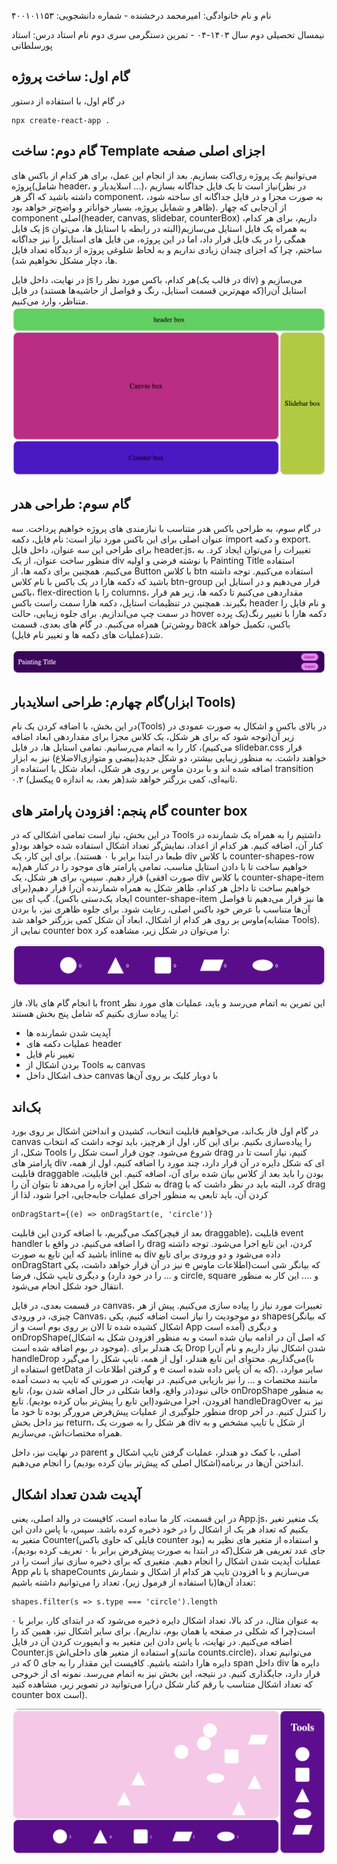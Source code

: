 نام و نام خانوادگی: امیرمحمد درخشنده - شماره دانشجویی: ۴۰۰۱۰۱۱۵۳

نیمسال تحصیلی دوم سال ۱۴۰۳-۰۴ - تمرین دستگرمی سری دوم
نام استاد درس: استاد پورسلطانی

## گام اول: ساخت پروژه

در گام اول، با استفاده از دستور

```
npx create-react-app .
```

## گام دوم: ساخت Template اجزای اصلی صفحه

می‌توانیم یک پروژه ری‌اکت بسازیم. بعد از انجام این عمل، برای هر کدام از باکس های پروژه(شامل header، اسلایدبار و ...)، نیاز است تا یک فایل جداگانه بسازیم(در نظر داشته باشید که اگر هر component، به صورت مجزا و در فایل جداگانه ای ساخته شود، ظاهر و شمایل پروژه، بسیار خواناتر و واضح‌تر خواهد بود). از آن‌جایی که چهار component اصلی(header, canvas, slidebar, counterBox) داریم، برای هر کدام، یک فایل js به همراه یک فایل استایل می‌سازیم(البته در رابطه با استایل ها، می‌توان همگی را در یک فایل قرار داد، اما در این پروژه، من فایل های استایل را نیز جداگانه ساختم، چرا که اجزای چندان زیادی نداریم و به لحاظ شلوغی پروژه از دیدگاه تعداد فایل ها، دچار مشکل نخواهیم شد).

در نهایت، داخل فایل js هر کدام، باکس مورد نظر را(در قالب یک div) می‌سازیم و استایل آن‌را(که مهم‌ترین قسمت استایل، رنگ و فواصل از حاشیه‌ها هستند) در فایل متناظر، وارد می‌کنیم.
![نمونه اولیه از اجزای صفحه](images/box%20templates.png)

## گام سوم: طراحی هدر

در گام سوم، به طراحی باکس هدر متناسب با نیازمندی های پروژه خواهیم پرداخت. سه عنوان اصلی برای این باکس مورد نیاز است: نام فایل، دکمه import و دکمه export. برای طراحی این سه عنوان، داخل فایل header.js، تغییرات را می‌توان ایجاد کرد. به منظور ساخت عنوان، از یک div با نوشته فرضی و اولیه Painting Title استفاده می‌کنیم. همچنین برای دکمه ها، از Button با کلاس btn استفاده می‌کنیم. توجه داشته باشید که دکمه هارا در یک باکس با نام کلاس btn-group قرار می‌دهیم و در استایل این باکس، flex-direction را با columns، مقداردهی می‌کنیم تا دکمه ها، زیر هم قرار بگیرند. همچنین در تنظیمات استایل، دکمه هارا سمت راست باکس header و نام فایل را در سمت چپ می‌اندازیم. برای جلوه زیبایی، حالت hover دکمه هارا با تغییر رنگ(یک پرده روشن‌تر) همراه می‌کنیم. در گام های بعدی، قسمت back باکس، تکمیل خواهد شد(عملیات های دکمه ها و تغییر نام فایل).

![طراحی باکس header](images/Header.png)

## گام چهارم: طراحی اسلایدبار(ابزار Tools)

در این بخش، با اضافه کردن یک نام(Tools) در بالای باکس و اشکال به صورت عمودی در زیر آن(توجه شود که برای هر شکل، یک کلاس مجزا برای مقداردهی ابعاد اضافه می‌کنیم)، کار را به اتمام می‌رسانیم. تمامی استایل ها، در فایل slidebar.css قرار خواهند داشت. به منظور زیبایی بیشتر، دو شکل جدید(بیضی و متوازی‌الاضلاع) نیز به ابزار اضافه شده اند و با بردن ماوس بر روی هر شکل، ابعاد شکل با استفاده از transition ۰.۲ ثانیه‌ای، کمی بزرگتر خواهد شد(هر بعد، به اندازه ۵ پیکسل).

## گام پنجم: افزودن پارامتر های counter box

در این بخش، نیاز است تمامی اشکالی که در Tools داشتیم را به همراه یک شمارنده در کنار آن، اضافه کنیم. هر کدام از اعداد، نمایش‌گر تعداد اشکال استفاده شده خواهد بود(و طبعا در ابتدا برابر با ۰ هستند). برای این کار، یک div با کلاس counter-shapes-row خواهیم ساخت تا با دادن استایل مناسب، تمامی پارامتر های موجود را در کنار هم(به صورت افقی) قرار دهیم. سپس، برای هر شکل، یک div با کلاس counter-shape-item خواهیم ساخت تا داخل هر کدام، ظاهر شکل به همراه شمارنده آن‌را قرار دهیم(برای ایجاد یک‌دستی باکس). گپ ای بین counter-shape-item ها نیز قرار می‌دهیم تا فواصل آن‌ها متناسب با عرض خود باکس اصلی، رعایت شود. برای جلوه ظاهری نیز، با بردن ماوس بر روی هر کدام از اشکال، ابعاد آن شکل کمی بزرگتر خواهد شد(مشابه Tools). نمایی از counter box را می‌توان در شکل زیر، مشاهده کرد:

![طراحی باکس counter](images/counter.png)

با انجام گام های بالا، فاز front این تمرین به اتمام می‌رسد و باید، عملیات های مورد نظر را پیاده سازی بکنیم که شامل پنج بخش هستند:

- آپدیت شدن شمارنده ها
- عملیات دکمه های header
- تغییر نام فایل
- بردن اشکال از Tools به canvas
- حذف اشکال داخل canvas با دوبار کلیک بر روی آن‌ها

## بک‌اند

در گام اول فاز بک‌اند، می‌خواهیم قابلیت انتخاب، کشیدن و انداختن اشکال بر روی بورد canvas را پیاده‌سازی بکنیم. برای این کار، اول از هرچیز، باید توجه داشت که انتخاب شکل، از Tools شروع می‌شود. چون قرار است شکل را drag کنیم، نیاز است تا در پارامتر های div ای که شکل دایره در آن قرار دارد، چند مورد را اضافه کنیم، اول از همه، قابلیت draggable بودن را باید بعد از کلاس بیان شده برای آن، اضافه کنیم. این قابلیت، به شکل این اجازه را می‌دهد تا بتوان آن را drag کرد، البته باید در نظر داشت که با drag کردن آن، باید تابعی به منظور اجرای عملیات جابه‌جایی، اجرا شود، لذا از

```
onDragStart={(e) => onDragStart(e, 'circle')}
```

کمک می‌گیریم، با اضافه کردن این قابلیت(بعد از فیچر draggable)، قابلیت event handler را اضافه می‌کنیم، در واقع با drag کردن، این تابع اجرا می‌شود. توجه داشته باشید که این تابع به صورت inline به div داده می‌شود و دو ورودی برای تابع onDragStart نیز در آن قرار خواهد داشت، یکی e که بیانگر شی است(اطلاعات ماوس و ... را در خود دارد) و دیگری تایپ شکل، فرضا circle, square و .... این کار به منظور انتقال خود شکل انجام می‌شود.

در قسمت بعدی، در فایل canvas، تغییرات مورد نیاز را پیاده سازی می‌کنیم. پیش از هر چیزی، در ورودی Canvas، دو موجودیت را نیاز است اضافه کنیم، یکی shapes(که بیانگر اشکال کشیده شده تا الان بر روی بوم است و از App آمده است) و دیگری onDropShape(که اصل آن در ادامه بیان شده است و به منظور افزودن شکل به اشکال موجود در بوم اضافه شده است). یک هندلر برای Drop شدن اشکال نیاز داریم و نام آن‌را handleDrop می‌گذاریم. محتوای این تابع هندلر، اول از همه، تایپ شکل را می‌گیرد(با استفاده از getData و گرفتن اطلاعات از e که به آن پاس داده شده است). سایر موارد، ماننند مختصات و ... را نیز بازیابی می‌کنیم. در نهایت، در صورتی که تایپ به دست آمده خالی نبود(در واقع، واقعا شکلی در حال اضافه شدن بود)، تابع onDropShape به منظور افزودن، اجرا می‌شود(این تابع را پیش‌تر بیان کرده بودیم). تابع handleDragOver نیز به منظور جلوگیری از عملیات پیش‌فرض مرورگر بوده تا خود ما drop را کنترل کنیم. در آخر نیز داخل بخش return، هر شکل را به صورت یک div از شکل با تایپ مشخص و به همراه مختصات‌اش، می‌سازیم.

در نهایت نیز، داخل parent اصلی، با کمک دو هندلر، عملیات گرفتن تایپ اشکال و انداختن آن‌ها در برنامه(اشکال اصلی که پیش‌تر بیان کرده بودیم) را انجام می‌دهیم.

## آپدیت شدن تعداد اشکال

در این قسمت، کار ما ساده است، کافیست در والد اصلی، یعنی App.js، یک متغیر تغیر بکنیم که تعداد هر یک از اشکال را در خود ذخیره کرده باشد. سپس، با پاس دادن این متغیر به Counter(فایلی که حاوی باکس counter بود) و استفاده از متغیر های نظیر به جای عدد تعریفی هر شکل(که در ابتدا به صورت پیش‌فرض برابر با ۰ تعریف کرده بودیم)، عملیات آپدیت شدن اشکال را انجام دهیم. متغیری که برای ذخیره سازی نیاز است را در App با نام shapeCounts می‌سازیم و با افزودن تایپ هر کدام از اشکال و شمارش تعداد آن‌ها(با استفاده از فرمول زیر)، تعداد را می‌توانیم داشته باشیم:

```
shapes.filter(s => s.type === 'circle').length
```

به عنوان مثال، در کد بالا، تعداد اشکال دایره ذخیره می‌شود که در ابتدای کار، برابر با ۰ است(چرا که شکلی در صفحه یا همان بوم، نداریم). برای سایر اشکال نیز، همین کد را اضافه می‌کنیم. در نهایت، با پاس دادن این متغیر به <Counter /> و ایمپورت کردن آن در فایل Counter.js و استفاده از متغیر های داخلی‌اش(مانند counts.circle)، می‌توانیم تعداد دایره هارا داشته باشیم. کافیست این مقدار را به جای 0 که در span داخل div دایره ها قرار دارد، جایگذاری کنیم. در نتیجه، این بخش نیز به اتمام می‌رسد. نمونه ای از خروجی را می‌توانید در تصویر زیر، مشاهده کنید(که تعداد اشکال متناسب با رقم کنار شکل در counter box است).

![نمونه ای از تعداد اشکال](images/counter_sample.png)
